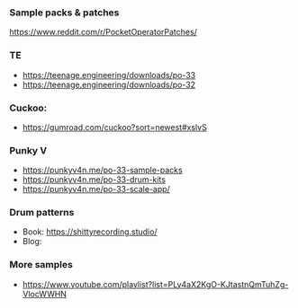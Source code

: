 ### Sample packs & patches

https://www.reddit.com/r/PocketOperatorPatches/

### TE

 * https://teenage.engineering/downloads/po-33
 * https://teenage.engineering/downloads/po-32

### Cuckoo:

 * https://gumroad.com/cuckoo?sort=newest#xslvS

### Punky V

 * https://punkyv4n.me/po-33-sample-packs
 * https://punkyv4n.me/po-33-drum-kits
 * https://punkyv4n.me/po-33-scale-app/

### Drum patterns

 * Book: https://shittyrecording.studio/
 * Blog: 

### More samples

 * https://www.youtube.com/playlist?list=PLy4aX2KgO-KJtastnQmTuhZg-VlocWWHN


